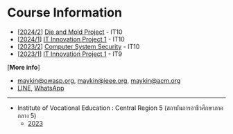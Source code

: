 # Course Information

+ [[2024/2](2024-2)] [Die and Mold Project](2024-2) - IT10
+ [[2024/1](2024-1)] [IT Innovation Project 1](2024-1) - IT10
+ [[2023/2](2023-2)] [Computer System Security](2023-2) - IT10
+ [[2023/1](2023-1)] [IT Innovation Project 1](2023-1) - IT9

[**More info**] 
* [maykin@owasp.org](mailto:maykin@owasp.org), [maykin@ieee.org](mailto:maykin@ieee.org), [maykin@acm.org](mailto:maykin@acm.org)
* [LINE](https://line.me/R/ti/p/@maykin), [WhatsApp](https://api.whatsapp.com/send?phone=66832725900)

---

* Institute of Vocational Education : Central Region 5 (สถาบันการอาชีวศึกษาภาคกลาง 5)
  * [2023](https://mayk.in/appoint/2023-07-25_IVECR5.pdf)